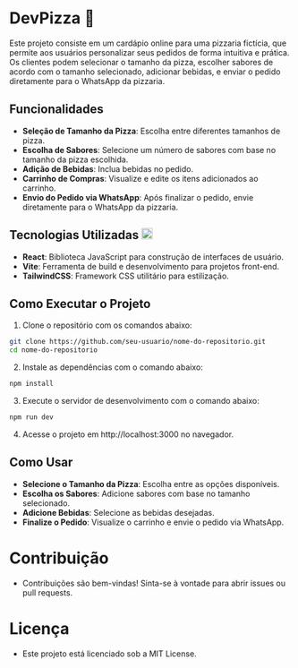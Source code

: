 # DevPizza 🍕
Este projeto consiste em um cardápio online para uma pizzaria fictícia, que permite aos usuários personalizar seus pedidos de forma intuitiva e prática. Os clientes podem selecionar o tamanho da pizza, escolher sabores de acordo com o tamanho selecionado, adicionar bebidas, e enviar o pedido diretamente para o WhatsApp da pizzaria.

## Funcionalidades
- **Seleção de Tamanho da Pizza**: Escolha entre diferentes tamanhos de pizza.
- **Escolha de Sabores**: Selecione um número de sabores com base no tamanho da pizza escolhida.
- **Adição de Bebidas**: Inclua bebidas no pedido.
- **Carrinho de Compras**: Visualize e edite os itens adicionados ao carrinho.
- **Envio do Pedido via WhatsApp**: Após finalizar o pedido, envie diretamente para o WhatsApp da pizzaria.

## Tecnologias Utilizadas <img src="https://cdn.jsdelivr.net/gh/devicons/devicon@latest/icons/react/react-original.svg" width="20"/>
- **React**: Biblioteca JavaScript para construção de interfaces de usuário.
- **Vite**: Ferramenta de build e desenvolvimento para projetos front-end.
- **TailwindCSS**: Framework CSS utilitário para estilização.

## Como Executar o Projeto
1. Clone o repositório com os comandos abaixo:
```bash
git clone https://github.com/seu-usuario/nome-do-repositorio.git
cd nome-do-repositorio
```

2. Instale as dependências com o comando abaixo:
```bash
npm install
```

3. Execute o servidor de desenvolvimento com o comando abaixo:
```bash
npm run dev
```
4. Acesse o projeto em http://localhost:3000 no navegador.

## Como Usar
- **Selecione o Tamanho da Pizza**: Escolha entre as opções disponíveis.
- **Escolha os Sabores**: Adicione sabores com base no tamanho selecionado.
- **Adicione Bebidas**: Selecione as bebidas desejadas.
- **Finalize o Pedido**: Visualize o carrinho e envie o pedido via WhatsApp.

# Contribuição
- Contribuições são bem-vindas! Sinta-se à vontade para abrir issues ou pull requests.

# Licença
- Este projeto está licenciado sob a MIT License.
